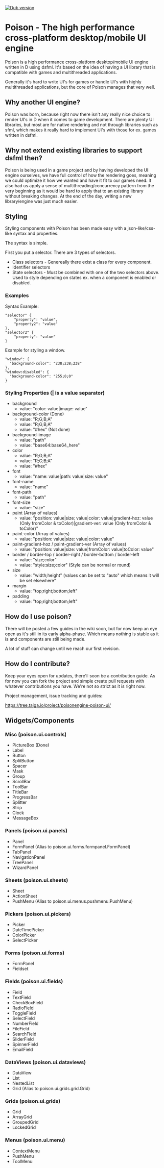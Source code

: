 <a href="https://code.dlang.org/packages/poison" title="Go to poison">
    <img src="https://img.shields.io/dub/v/poison.svg" alt="Dub version">
</a>

# Poison - The high performance cross-platform desktop/mobile UI engine
Poison is a high performance cross-platform desktop/mobile UI engine written in D using dsfml.
It's based on the idea of having a UI library that is compatible with games and multithreaded applications.

Generally it's hard to write UI's for games or handle UI's with highly multithreaded applications, but the core
of Poison manages that very well.

## Why another UI engine?
Poison was born, because right now there isn't any really nice choice to render UI's in D when it comes to game development. There are plenty UI libraries, but most are for native rendering and not through libraries such as sfml, which makes it really hard to implement UI's with those for ex. games written in dsfml.

## Why not extend existing libraries to support dsfml then?
Poison is being used in a game project and by having developed the UI engine ourselves, we have full control of how the rendering goes, meaning we could optimize it how we wanted and have it fit to our games need. It also had us apply a sense of multithreading/concurrency pattern from the very beginning as it would be hard to apply that to an existing library without breaking changes. At the end of the day, writing a new library/engine was just much easier.

## Styling
Styling components with Poison has been made easy with a json-like/css-like syntax and properties.

The syntax is simple.

First you put a selector. There are 3 types of selectors.
* Class selectors - Genereally there exist a class for every component.
* Identifier selectors
* State selectors - Must be combined with one of the two selectors above. Used to style depending on states ex. when a component is enabled or disabled.

### Examples
Syntax Example:
```
"selector" {
	"property": "value",
	"property2": "value"
},
"selector2" {
	"property": "value"
}
```

Example for styling a window.
```
"window": {
  "background-color": "238;238;238"
},
"window:disabled": {
  "background-color": "255;0;0"
}
```

### Styling Properties (| is a value separator)

* background
  * value: "color: value|image: value"
* background-color (Done)
  * value: "R;G;B;A"
  * value: "R;G;B;A"
  * value: "#hex" (Not done)
* background-image
  * value: "path"
  * value: "base64:base64_here"
* color
  * value: "R;G;B;A"
  * value: "R;G;B;A"
  * value: "#hex"
* font
  * value: "name: value|path: value|size: value"
* font-name
  * value: "name"
* font-path
  * value: "path"
* font-size
  * value: "size"
* paint (Array of values)
  * value: "position: value|size: value|color: value|gradient-hoz: value (Only fromColor & toColor)|gradient-ver: value (Only fromColor & toColor)"
* paint-color (Array of values)
  * value: "position: value|size: value|color: value"
* paint-gradient-hoz / paint-gradient-ver (Array of values)
  * value: "position: value|size: value|fromColor: value|toColor: value"
* border / border-top / border-right / border-bottom / border-left
  * value: "size;color"
  * value: "style:size;color" (Style can be normal or round)
* size
  * value: "width;height" (values can be set to "auto" which means it will be set elsewhere"
* margin
  * value: "top;right;bottom;left"
* padding
  * value: "top;right;bottom;left"

## How do I use poison?
There will be posted a few guides in the wiki soon, but for now keep an eye open as it's still in its early alpha-phase. Which means nothing is stable as it is and components are still being made.

A lot of stuff can change until we reach our first revision.

## How do I contribute?
Keep your eyes open for updates, there'll soon be a contribution guide. As for now you can fork the project and simple create pull requests with whatever contributions you have. We're not so strict as it is right now.

Project management, issue tracking and guides:

https://tree.taiga.io/project/poisonengine-poison-ui/

## Widgets/Components

### Misc (poison.ui.controls)

* PictureBox (Done)
* Label
* Button
* SplitButton
* Spacer
* Mask
* Group
* ScrollBar
* ToolBar
* TitleBar
* ProgressBar
* Splitter
* Strip
* Clock
* MessageBox

### Panels (poison.ui.panels)

* Panel
* FormPanel (Alias to poison.ui.forms.formpanel.FormPanel)
* TabPanel
* NavigationPanel
* TreePanel
* WizardPanel

### Sheets (poison.ui.sheets)

* Sheet
* ActionSheet
* PushMenu (Alias to poison.ui.menus.pushmenu.PushMenu)

### Pickers (poison.ui.pickers)

* Picker
* DateTimePicker
* ColorPicker
* SelectPicker

### Forms (poison.ui.forms)

* FormPanel
* Fieldset

### Fields (poison.ui.fields)

* Field
* TextField
* CheckBoxField
* RadioField
* ToggleField
* SelectField
* NumberField
* FileField
* SearchField
* SliderField
* SpinnerField
* EmailField

### DataViews (poison.ui.dataviews)

* DataView
* List
* NestedList
* Grid (Alias to poison.ui.grids.grid.Grid)

### Grids (poison.ui.grids)

* Grid
* ArrayGrid
* GroupedGrid
* LockedGrid

### Menus (poison.ui.menu)

* ContextMenu
* PushMenu
* ToolMenu
